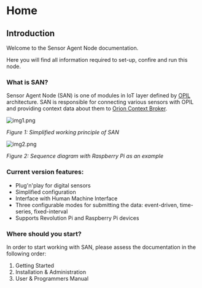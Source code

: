 # Home

## Introduction

Welcome to the Sensor Agent Node documentation.

Here you will find all information required to set-up, confire and run this node.

### What is SAN?

Sensor Agent Node (SAN) is one of modules in IoT layer defined by [OPIL](http://project.l4ms.eu/OPIL-Documentation) architecture. SAN is responsible for connecting various sensors with OPIL and providing context data about them to [Orion Context Broker](https://fiware-orion.readthedocs.io/en/master).

![img1.png](https://gitlab.com/opil_group/mod.iot.san/blob/develop/doc/docs/img/img1.png)

*Figure 1: Simplified working principle of SAN*

![img2.png](https://gitlab.com/opil_group/mod.iot.san/blob/develop/doc/docs/img/img2.png)

*Figure 2: Sequence diagram with Raspberry Pi as an example*

### Current version features:

* Plug'n'play for digital sensors
* Simplified configuration
* Interface with Human Machine Interface
* Three configurable modes for submitting the data: event-driven, time-series, fixed-interval
* Supports Revolution Pi and Raspberry Pi devices

### Where should you start? 

In order to start working with SAN, please assess the documentation in the following order:

1) Getting Started
2) Installation & Administration 
3) User & Programmers Manual

